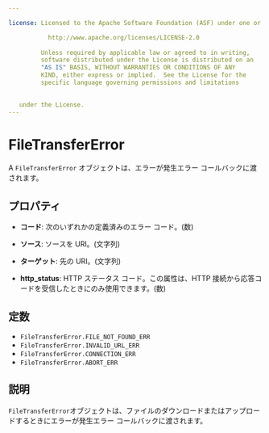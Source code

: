 ```yaml
---

license: Licensed to the Apache Software Foundation (ASF) under one or more contributor license agreements. See the NOTICE file distributed with this work for additional information regarding copyright ownership. The ASF licenses this file to you under the Apache License, Version 2.0 (the "License"); you may not use this file except in compliance with the License. You may obtain a copy of the License at

           http://www.apache.org/licenses/LICENSE-2.0
    
         Unless required by applicable law or agreed to in writing,
         software distributed under the License is distributed on an
         "AS IS" BASIS, WITHOUT WARRANTIES OR CONDITIONS OF ANY
         KIND, either express or implied.  See the License for the
         specific language governing permissions and limitations
    

   under the License.
---
```


# FileTransferError

A `FileTransferError` オブジェクトは、エラーが発生エラー コールバックに渡されます。

## プロパティ

*   **コード**: 次のいずれかの定義済みのエラー コード。(数)

*   **ソース**: ソースを URI。(文字列)

*   **ターゲット**: 先の URI。(文字列)

*   **http_status**: HTTP ステータス コード。この属性は、HTTP 接続から応答コードを受信したときにのみ使用できます。(数)

## 定数

*   `FileTransferError.FILE_NOT_FOUND_ERR`
*   `FileTransferError.INVALID_URL_ERR`
*   `FileTransferError.CONNECTION_ERR`
*   `FileTransferError.ABORT_ERR`

## 説明

`FileTransferError`オブジェクトは、ファイルのダウンロードまたはアップロードするときにエラーが発生エラー コールバックに渡されます。